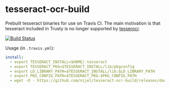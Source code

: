 # tesseract-ocr-build

Prebuilt tesseract binaries for use on Travis CI. The main motivation is that
tesseract included in Trusty is no longer supported by
[tesserocr](https://pypi.org/project/tesserocr/).

[![Build Status](https://travis-ci.com/nijel/tesseract-ocr-build.svg?branch=master)](https://travis-ci.com/nijel/tesseract-ocr-build)

Usage (in `.travis.yml`):

```yaml
install:
  - export TESSERACT_INSTALL=$HOME/.tesseract
  - export TESSERACT_PKG=$TESSERACT_INSTALL/lib/pkgconfig
  - export LD_LIBRARY_PATH=$TESSERACT_INSTALL/lib:$LD_LIBRARY_PATH
  - export PKG_CONFIG_PATH=$TESSERACT_PKG:$PKG_CONFIG_PATH
  - wget -O - https://github.com/nijel/tesseract-ocr-build/releases/download/3.05.02-3/tesseract.tar.xz | tar -C $HOME -xJf -
```
